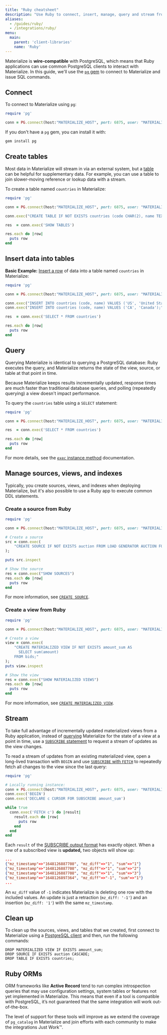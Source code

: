 ```yaml
---
title: "Ruby cheatsheet"
description: "Use Ruby to connect, insert, manage, query and stream from Materialize."
aliases:
  - /guides/ruby/
  - /integrations/ruby/
menu:
  main:
    parent: 'client-libraries'
    name: 'Ruby'
---
```


Materialize is **wire-compatible** with PostgreSQL, which means that Ruby applications can use common PostgreSQL clients to interact with Materialize. In this guide, we'll use the  [`pg` gem](https://rubygems.org/gems/pg/) to connect to Materialize and issue SQL commands.

## Connect

To connect to Materialize using `pg`:

```ruby
require 'pg'

conn = PG.connect(host:"MATERIALIZE_HOST", port: 6875, user: "MATERIALIZE_USERNAME", password: "MATERIALIZE_PASSWORD")
```

If you don't have a `pg` gem, you can install it with:

```bash
gem install pg
```

## Create tables

Most data in Materialize will stream in via an external system, but a [table](/sql/create-table/) can be helpful for supplementary data. For example, you can use a table to join slower-moving reference or lookup data with a stream.

To create a table named `countries` in Materialize:

```ruby
require 'pg'

conn = PG.connect(host:"MATERIALIZE_HOST", port: 6875, user: "MATERIALIZE_USERNAME", password: "MATERIALIZE_PASSWORD")

conn.exec("CREATE TABLE IF NOT EXISTS countries (code CHAR(2), name TEXT);")

res  = conn.exec('SHOW TABLES')

res.each do |row|
  puts row
end
```

## Insert data into tables

**Basic Example:** [Insert a row](/sql/insert/) of data into a table named `countries` in Materialize:

```ruby
require 'pg'

conn = PG.connect(host:"MATERIALIZE_HOST", port: 6875, user: "MATERIALIZE_USERNAME", password: "MATERIALIZE_PASSWORD")

conn.exec("INSERT INTO countries (code, name) VALUES ('US', 'United States');")
conn.exec("INSERT INTO countries (code, name) VALUES ('CA', 'Canada');")

res  = conn.exec('SELECT * FROM countries')

res.each do |row|
  puts row
end
```

## Query

Querying Materialize is identical to querying a PostgreSQL database: Ruby executes the query, and Materialize returns the state of the view, source, or table at that point in time.

Because Materialize keeps results incrementally updated, response times are much faster than traditional database queries, and polling (repeatedly querying) a view doesn't impact performance.

To query the `countries` table using a `SELECT` statement:

```ruby
require 'pg'

conn = PG.connect(host:"MATERIALIZE_HOST", port: 6875, user: "MATERIALIZE_USERNAME", password: "MATERIALIZE_PASSWORD")

res  = conn.exec('SELECT * FROM countries')

res.each do |row|
  puts row
end
```

For more details, see the [`exec` instance method](https://rubydoc.info/gems/pg/0.10.0/PGconn#exec-instance_method) documentation.

## Manage sources, views, and indexes

Typically, you create sources, views, and indexes when deploying Materialize, but it's also possible to use a Ruby app to execute common DDL statements.

### Create a source from Ruby

```ruby
require 'pg'

conn = PG.connect(host:"MATERIALIZE_HOST", port: 6875, user: "MATERIALIZE_USERNAME", password: "MATERIALIZE_PASSWORD")

# Create a source
src = conn.exec(
    "CREATE SOURCE IF NOT EXISTS auction FROM LOAD GENERATOR AUCTION FOR ALL TABLES;"
);

puts src.inspect

# Show the source
res = conn.exec("SHOW SOURCES")
res.each do |row|
  puts row
end
```

For more information, see [`CREATE SOURCE`](/sql/create-source/).

### Create a view from Ruby

```ruby
require 'pg'

conn = PG.connect(host:"MATERIALIZE_HOST", port: 6875, user: "MATERIALIZE_USERNAME", password: "MATERIALIZE_PASSWORD")

# Create a view
view = conn.exec(
    "CREATE MATERIALIZED VIEW IF NOT EXISTS amount_sum AS
      SELECT sum(amount)
    FROM bids;"
);
puts view.inspect

# Show the view
res = conn.exec("SHOW MATERIALIZED VIEWS")
res.each do |row|
  puts row
end
```

For more information, see [`CREATE MATERIALIZED VIEW`](/sql/create-materialized-view/).


## Stream

To take full advantage of incrementally updated materialized views from a Ruby application, instead of [querying](#query) Materialize for the state of a view at a point in time, use a [`SUBSCRIBE` statement](/sql/subscribe/) to request a stream of updates as the view changes.

To read a stream of updates from an existing materialized view, open a long-lived transaction with `BEGIN` and use [`SUBSCRIBE` with `FETCH`](/sql/subscribe/#subscribing-with-fetch) to repeatedly fetch all changes to the view since the last query:

```ruby
require 'pg'

# Locally running instance:
conn = PG.connect(host:"MATERIALIZE_HOST", port: 6875, user: "MATERIALIZE_USERNAME", password: "MATERIALIZE_PASSWORD")
conn.exec('BEGIN')
conn.exec('DECLARE c CURSOR FOR SUBSCRIBE amount_sum')

while true
  conn.exec('FETCH c') do |result|
    result.each do |row|
      puts row
    end
  end
end
```

Each `result` of the [SUBSCRIBE output format](/sql/subscribe/#output) has exactly object. When a row of a subscribed view is **updated,** two objects will show up:

```json
...
{"mz_timestamp"=>"1648126887708", "mz_diff"=>"1", "sum"=>"1"}
{"mz_timestamp"=>"1648126887708", "mz_diff"=>"1", "sum"=>"2"}
{"mz_timestamp"=>"1648126887708", "mz_diff"=>"1", "sum"=>"3"}
{"mz_timestamp"=>"1648126897364", "mz_diff"=>"-1", "sum"=>"1"}
...
```

An `mz_diff` value of `-1` indicates Materialize is deleting one row with the included values.  An update is just a retraction (`mz_diff: '-1'`) and an insertion (`mz_diff: '1'`) with the same `mz_timestamp`.

## Clean up

To clean up the sources, views, and tables that we created, first connect to Materialize using a [PostgreSQL client](/integrations/sql-clients/) and then, run the following commands:

```mzsql
DROP MATERIALIZED VIEW IF EXISTS amount_sum;
DROP SOURCE IF EXISTS auction CASCADE;
DROP TABLE IF EXISTS countries;
```

## Ruby ORMs

ORM frameworks like **Active Record** tend to run complex introspection queries that may use configuration settings, system tables or features not yet implemented in Materialize. This means that even if a tool is compatible with PostgreSQL, it’s not guaranteed that the same integration will work out-of-the-box.

The level of support for these tools will improve as we extend the coverage of `pg_catalog` in Materialize and join efforts with each community to make the integrations Just Work™️.
